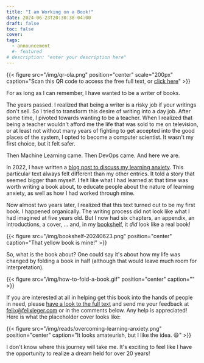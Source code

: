 ```yaml
---
title: "I am Working on a Book!"
date: 2024-06-23T20:30:38-04:00
draft: false
toc: false
cover:
tags:
  - announcement
  #- featured
# description: "enter your description here"
---
```


{{< figure src="/img/qr-ola.png" position="center" scale="200px" caption="Scan this QR code to access the free full text, or [click here](/overcoming-learning-anxiety)" >}}

For as long as I can remember, I have wanted to be a writer of books.

The years passed. I realized that being a writer is a risky job if
your writings don't sell. So I tried to transform this desire of
writing into a day job. After some time, I pivoted towards wanting to
be a teacher. When I realized that being a teacher wouldn't afford me
the life that was sold to me on television, or at least not without
many years of fighting to get accepted into the good places of the
system, I opted to become a computer scientist. It wasn't my first
choice, but it felt safer.

Then Machine Learning came. Then DevOps came. And here we are.

In 2022, I have written a [blog post to discuss my learning
anxiety](https://web.archive.org/web/20220926004416/https://felixleger.com/posts/2022/08/overcoming-learning-anxiety/).
This particular text always felt different than my other entries. It
told a story that seemed bigger than myself. I felt like what I had
learned at that time was worth writing a book about, to educate people
about the nature of learning anxiety, as well as how I had worked
through mine.

Now almost two years later, I realized that this text turned out to be
my first book. I happened organically. The writing process did not
look like what I had imagined at five years old. But I now had six
chapters, an appendix, an introductions, a cover, ... and, in my
[bookshelf](/bookshelf), it *did* look like a real book!

{{< figure src="/img/bookshelf-20240623.png" position="center" caption="That yellow book is mine!" >}}

So, what is the book about? One could say it's about how my life was
changed by folding a book in half (although that would leave much room
for interpretation).

{{< figure src="/img/how-to-fold-a-book.gif" position="center" caption="" >}}

If you are interested at all in helping get this book into the hands
of people in need, please [have a look to the full
text](/overcoming-learning-anxiety) and send me your feedback at
felix@felixleger.com or in the comments below. Any help is
appreciated! Here is what the placeholder cover looks like:

{{< figure src="/img/reads/overcoming-learning-anxiety.png" position="center" caption="It looks amateurish, but I like the idea. :smile:" >}}

I don't know where this journey will take me. It's exciting to feel
like I have the opportunity to realize a dream held for over 20
years!

